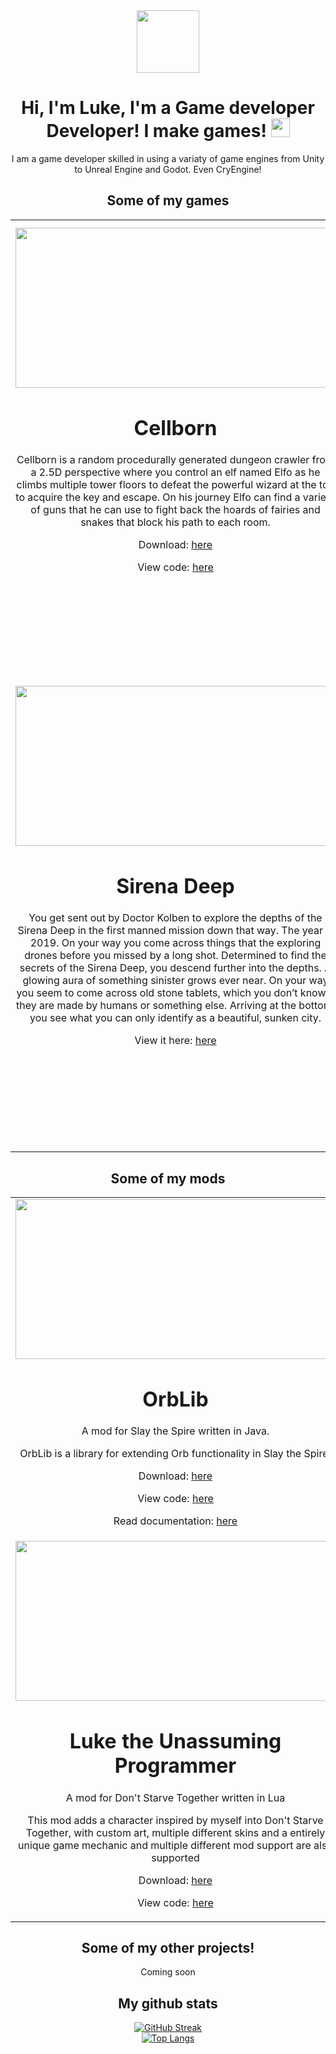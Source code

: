<div id="header" align="center">
  <img src="https://media.giphy.com/media/M9gbBd9nbDrOTu1Mqx/giphy.gif" width="100"/>

  <div id="badges">
    <!--
    <a href="https://www.linkedin.com/in/lukerapkin/">
    <img src="https://img.shields.io/badge/LinkedIn-blue?style=for-the-badge&logo=linkedin&logoColor=white" alt="LinkedIn Badge"/>
  </a>-->
  <!--
  <a href="your-youtube-URL">
    <img src="https://img.shields.io/badge/YouTube-red?style=for-the-badge&logo=youtube&logoColor=white" alt="Youtube Badge"/>
  </a>-->
  <!--
  <a href="https://twitter.com/lukerapkin">
    <img src="https://img.shields.io/badge/Twitter-blue?style=for-the-badge&logo=twitter&logoColor=white" alt="Twitter Badge"/>
  </a>
  </div>-->

  <img src="https://komarev.com/ghpvc/?username=lyraedan&style=flat-square&color=blue" alt=""/>

  <h1>
  Hi, I'm Luke, I'm a Game developer Developer! I make games!
  <img src="https://media.giphy.com/media/hvRJCLFzcasrR4ia7z/giphy.gif" width="30px"/>
  </h1>
  <p>
    I am a game developer skilled in using a variaty of game engines from Unity to Unreal Engine and Godot. Even CryEngine!
  </p>

<h2>
  Some of my games
</h2>

  <table width="100%" border="0">
    <tbody align="center">
        <tr><td border="0" width=512px height=256px>
          <img src="https://i.imgur.com/JbINBVn.png" width=512 height=256/>
          <h1>
            Cellborn
          </h1>
          <p>Cellborn is a random procedurally generated dungeon crawler from a 2.5D perspective where you control an elf named Elfo as he climbs multiple tower floors to defeat the powerful wizard at the top to acquire the key and escape. On his journey Elfo can find a variety of guns that he can use to fight back the hoards of fairies and snakes that block his path to each room.</p>
          <p>Download: <a href="http://lyraedan.co.uk/assets/builds/Cellborn.zip">here</a></p>
          <p>View code: <a href="https://github.com/Lyraedan/Cellborn/tree/build/expo">here</a></p>
        </td>
        <td border="0" width=512px height=512px>
          <img src="http://lyraedan.co.uk/assets/images/img-13.png" width=512 height=256/>
          <h1>
            RaceYa!
          </h1>
          <p> RaceYa! is built in Unity using the PUN2 framework and Dissonance for voice communication. My responsibility was implementing the networking to  enable multiplayer functionality, this involved creating the lobby  sequence, setting up player spawn positions, lap and position tracking, a  spectator view for players who finished the race, player  synchronization, car customization, the start countdown etc</p>
          <p>Download: <a href="http://lyraedan.co.uk/assets/builds/RaceYa.zip">here</a></p>
          <p>View code: <a href="https://github.com/Lyraedan/RaceYa">here</a></p>
        </td>
    </tr>
      <tr><td border="0" width=512px height=256px>
          <img src="https://img.itch.zone/aW1hZ2UvMTU2ODYyLzcyMDMyOC5wbmc=/347x500/q3r5Ik.png" width=512 height=256/>
          <h1>
            Sirena Deep
          </h1>
          <p>You get sent out by Doctor Kolben to explore the depths of the Sirena Deep in the first manned mission down that way. The year is 2019. On your way you come across things that the exploring drones before you missed by a long shot. Determined to find the secrets of the Sirena Deep, you descend further into the depths. A glowing aura of something sinister grows ever near. On your way you seem to come across old stone tablets, which you don’t know if they are made by humans or something else. Arriving at the bottom, you see what you can only identify as a beautiful, sunken city.</p>
          <p>View it here: <a href="https://notdaiquiri.itch.io/sirena-deep?fbclid=IwAR0e7S4GQNiEas4j25SgFTfCdrqDLOldcTVFAZ9TmjFZK_wBOzBoEG9CZpU">here</a></p>
        </td>
        <td border="0" width=512px height=512px>
          <img src="https://i.imgur.com/F2PqtO4.png" width=512 height=256/>
          <h1>
            Parachutes sold separately!
          </h1>
          <p>Co-op competitive couch multiplayer game where you are aboard a plane that is falling from the sky. Do you stay aboard and try to repair it, or will you take the only available escape? Detailed Overview Across the game session everything is going wrong. Fires are exploding, gas is leaking, and the cabin is jerking around sporadically. In order to fix the plane the players must perform a series of randomized repair  tasks, with each task being derived from some form of procedural button  combination. Above everything is a primary countdown until the plane crashes. Catastrophe can be averted if all tasks can be solved in the limited time frame, however sabotage can be struck if one of the players  decides to backstab the other. Core Mechanics Repairing randomly spawned issues. Movement + jumping. Interaction with events (random button inputs/mini-game) Time based (time is constantly subtracting, time passes fast if issues aren’t repaired.) Parachute will become available near the end for one player to save themselves. Slapping (item drop, slows down other player, and because it’s funny) Win and fail states. Issues/Repairs List of the different issues that will occur during the play session, as well as the effects on the playground and possible unique ways of  repair: Fire, Gas/Steam leak, Rear rudder damage, Electric exposure,  controls malfunction.   </p>
          <p>Download: <a href="https://globalgamejam.org/2020/games/parachutes-sold-separately-0">here</a></p>
          <p>View code: <a href="https://globalgamejam.org/2020/games/parachutes-sold-separately-0">here</a></p>
        </td>
    </tr>
    </tbody>
  </table>
<h2>
  Some of my mods
</h2>
<table width="100%" border="0">
    <tbody align="center">
        <tr><td border="0" width=512px height=256px>
          <img src="https://steamuserimages-a.akamaihd.net/ugc/2151090642828470757/BA90C517264B2F310D3105FD5CFAE2530C1062F0/?imw=5000&imh=5000&ima=fit&impolicy=Letterbox&imcolor=%23000000&letterbox=false" width=512 height=256/>
          <h1>
            OrbLib
          </h1>
          <p>A mod for Slay the Spire written in Java.</p>
          <p>OrbLib is a library for extending Orb functionality in Slay the Spire.</p>
          <p>Download: <a href="https://steamcommunity.com/sharedfiles/filedetails/?id=3054196384">here</a></p>
          <p>View code: <a href="https://github.com/Lyraedan/STS-OrbLib">here</a></p>
          <p>Read documentation: <a href="https://github.com/Lyraedan/STS-OrbLib/wiki/Guide#using-the-new-framework">here</a></p>
        </td>
    </tr>
      <tr><td border="0" width=512px height=256px>
          <img src="https://steamuserimages-a.akamaihd.net/ugc/2074515158516212513/D0BE1049E165014C0E4B32AD3E165680DD14FE43/?imw=5000&imh=5000&ima=fit&impolicy=Letterbox&imcolor=%23000000&letterbox=false" width=512 height=256/>
          <h1>
            Luke the Unassuming Programmer
          </h1>
          <p>A mod for Don't Starve Together written in Lua</p>
          <p>This mod adds a character inspired by myself into Don't Starve Together, with custom art, multiple different skins and a entirely unique game mechanic and multiple different mod support are also supported</p>
          <p>Download: <a href="https://steamcommunity.com/sharedfiles/filedetails/?id=2866021547">here</a></p>
          <p>View code: <a href="https://github.com/Lyraedan/DST-Luke-The-Unassuming-Programmer">here</a></p>
        </td>
    </tr>
    </tbody>
  </table>
<h2>
  Some of my other projects!
</h2>
<p>Coming soon</p>
<!--
<table width="100%" border="0">
    <tbody align="center">
        <tr><td border="0">
          <img src="http://lyraedan.co.uk/assets/images/img-13.png" width=512 height=256/>
          <h1>
            Cellborn
          </h1>
        </td>
        <td border="0">
          <img src="http://lyraedan.co.uk/assets/images/img-13.png" width=512 height=256/>
        </td>
    </tr>
    </tbody>
  </table>
-->
  <h2>My github stats</h2>
  
  [![GitHub Streak](http://github-readme-streak-stats.herokuapp.com?user=lyraedan&theme=dark&background=000000)](https://git.io/streak-stats)
  <br/>
  [![Top Langs](https://github-readme-stats.vercel.app/api/top-langs/?username=lyraedan&layout=compact&theme=vision-friendly-dark)](https://github.com/anuraghazra/github-readme-stats)
</div>
<!--
**Lyraedan/Lyraedan** is a ✨ _special_ ✨ repository because its `README.md` (this file) appears on your GitHub profile.

Here are some ideas to get you started:

- 🔭 I’m currently working on ...
- 🌱 I’m currently learning ...
- 👯 I’m looking to collaborate on ...
- 🤔 I’m looking for help with ...
- 💬 Ask me about ...
- 📫 How to reach me: ...
- 😄 Pronouns: ...
- ⚡ Fun fact: ...
-->
